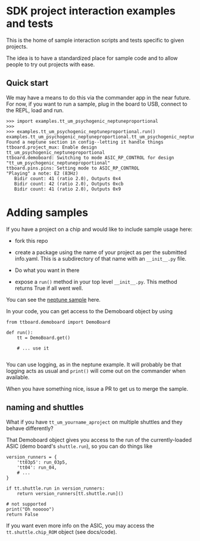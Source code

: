 # SDK project interaction examples and tests

This is the home of sample interaction scripts and tests specific to given projects.

The idea is to have a standardized place for sample code and to allow people to try out projects with ease.

## Quick start

We may have a means to do this via the commander app in the near future.  For now, 
if you want to run a sample, plug in the board to USB, connect to the REPL, load and run.


```
>>> import examples.tt_um_psychogenic_neptuneproportional
>>>
>>> examples.tt_um_psychogenic_neptuneproportional.run()
examples.tt_um_psychogenic_neptuneproportional.tt_um_psychogenic_neptuneproportional: Found a neptune section in config--letting it handle things
ttboard.project_mux: Enable design tt_um_psychogenic_neptuneproportional
ttboard.demoboard: Switching to mode ASIC_RP_CONTROL for design "tt_um_psychogenic_neptuneproportional"
ttboard.pins.pins: Setting mode to ASIC_RP_CONTROL
"Playing" a note: E2 (83Hz)
   Bidir count: 41 (ratio 2.0), Outputs 0x4
   Bidir count: 42 (ratio 2.0), Outputs 0xcb
   Bidir count: 41 (ratio 2.0), Outputs 0x9

```

# Adding samples

If you have a project on a chip and would like to include sample usage here:


  * fork this repo
  
  * create a package using the name of your project as per the submitted info.yaml.  This is a subdirectory of that name with an `__init__.py` file.
  
  * Do what you want in there
  
  * expose a `run()` method in your top level `__init__.py`.  This method returns True if all went well.
  
You can see the [neptune sample](tt_um_psychogenic_neptuneproportional/__init__.py) here.


In your code, you can get access to the Demoboard object by using

```
from ttboard.demoboard import DemoBoard

def run():
    tt = DemoBoard.get()
    
    # ... use it
    
```

You can use logging, as in the neptune example.  It will probably be that logging acts as usual and `print()` will come out on the commander when available.

When you have something nice, issue a PR to get us to merge the sample.

## naming and shuttles

What if you have `tt_um_yourname_aproject` on multiple shuttles and they behave differently?

That Demoboard object gives you access to the run of the currently-loaded ASIC (demo board's `shuttle.run`), so you can do things like


```
version_runners = {
    'tt03p5': run_03p5,
    'tt04': run_04,
    # ...
}

if tt.shuttle.run in version_runners:
    return version_runners[tt.shuttle.run]()

# not supported
print("Oh nooooo")
return False
```

If you want even more info on the ASIC, you may access the `tt.shuttle.chip_ROM` object (see docs/code).




